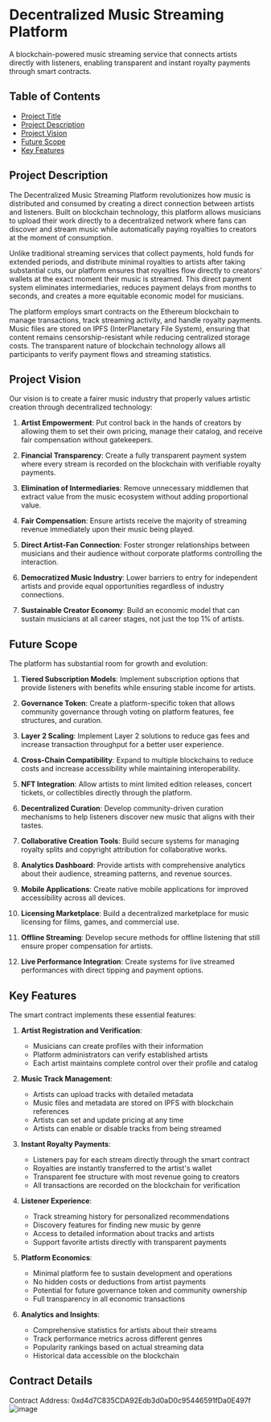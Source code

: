 # Decentralized Music Streaming Platform

A blockchain-powered music streaming service that connects artists directly with listeners, enabling transparent and instant royalty payments through smart contracts.

## Table of Contents
- [Project Title](#decentralized-music-streaming-platform)
- [Project Description](#project-description)
- [Project Vision](#project-vision)
- [Future Scope](#future-scope)
- [Key Features](#key-features)

## Project Description

The Decentralized Music Streaming Platform revolutionizes how music is distributed and consumed by creating a direct connection between artists and listeners. Built on blockchain technology, this platform allows musicians to upload their work directly to a decentralized network where fans can discover and stream music while automatically paying royalties to creators at the moment of consumption.

Unlike traditional streaming services that collect payments, hold funds for extended periods, and distribute minimal royalties to artists after taking substantial cuts, our platform ensures that royalties flow directly to creators' wallets at the exact moment their music is streamed. This direct payment system eliminates intermediaries, reduces payment delays from months to seconds, and creates a more equitable economic model for musicians.

The platform employs smart contracts on the Ethereum blockchain to manage transactions, track streaming activity, and handle royalty payments. Music files are stored on IPFS (InterPlanetary File System), ensuring that content remains censorship-resistant while reducing centralized storage costs. The transparent nature of blockchain technology allows all participants to verify payment flows and streaming statistics.

## Project Vision

Our vision is to create a fairer music industry that properly values artistic creation through decentralized technology:

1. **Artist Empowerment**: Put control back in the hands of creators by allowing them to set their own pricing, manage their catalog, and receive fair compensation without gatekeepers.

2. **Financial Transparency**: Create a fully transparent payment system where every stream is recorded on the blockchain with verifiable royalty payments.

3. **Elimination of Intermediaries**: Remove unnecessary middlemen that extract value from the music ecosystem without adding proportional value.

4. **Fair Compensation**: Ensure artists receive the majority of streaming revenue immediately upon their music being played.

5. **Direct Artist-Fan Connection**: Foster stronger relationships between musicians and their audience without corporate platforms controlling the interaction.

6. **Democratized Music Industry**: Lower barriers to entry for independent artists and provide equal opportunities regardless of industry connections.

7. **Sustainable Creator Economy**: Build an economic model that can sustain musicians at all career stages, not just the top 1% of artists.

## Future Scope

The platform has substantial room for growth and evolution:

1. **Tiered Subscription Models**: Implement subscription options that provide listeners with benefits while ensuring stable income for artists.

2. **Governance Token**: Create a platform-specific token that allows community governance through voting on platform features, fee structures, and curation.

3. **Layer 2 Scaling**: Implement Layer 2 solutions to reduce gas fees and increase transaction throughput for a better user experience.

4. **Cross-Chain Compatibility**: Expand to multiple blockchains to reduce costs and increase accessibility while maintaining interoperability.

5. **NFT Integration**: Allow artists to mint limited edition releases, concert tickets, or collectibles directly through the platform.

6. **Decentralized Curation**: Develop community-driven curation mechanisms to help listeners discover new music that aligns with their tastes.

7. **Collaborative Creation Tools**: Build secure systems for managing royalty splits and copyright attribution for collaborative works.

8. **Analytics Dashboard**: Provide artists with comprehensive analytics about their audience, streaming patterns, and revenue sources.

9. **Mobile Applications**: Create native mobile applications for improved accessibility across all devices.

10. **Licensing Marketplace**: Build a decentralized marketplace for music licensing for films, games, and commercial use.

11. **Offline Streaming**: Develop secure methods for offline listening that still ensure proper compensation for artists.

12. **Live Performance Integration**: Create systems for live streamed performances with direct tipping and payment options.

## Key Features

The smart contract implements these essential features:

1. **Artist Registration and Verification**:
   - Musicians can create profiles with their information
   - Platform administrators can verify established artists
   - Each artist maintains complete control over their profile and catalog

2. **Music Track Management**:
   - Artists can upload tracks with detailed metadata
   - Music files and metadata are stored on IPFS with blockchain references
   - Artists can set and update pricing at any time
   - Artists can enable or disable tracks from being streamed

3. **Instant Royalty Payments**:
   - Listeners pay for each stream directly through the smart contract
   - Royalties are instantly transferred to the artist's wallet
   - Transparent fee structure with most revenue going to creators
   - All transactions are recorded on the blockchain for verification

4. **Listener Experience**:
   - Track streaming history for personalized recommendations
   - Discovery features for finding new music by genre
   - Access to detailed information about tracks and artists
   - Support favorite artists directly with transparent payments

5. **Platform Economics**:
   - Minimal platform fee to sustain development and operations
   - No hidden costs or deductions from artist payments
   - Potential for future governance token and community ownership
   - Full transparency in all economic transactions

6. **Analytics and Insights**:
   - Comprehensive statistics for artists about their streams
   - Track performance metrics across different genres
   - Popularity rankings based on actual streaming data
   - Historical data accessible on the blockchain

## Contract Details
Contract Address: 0xd4d7C835CDA92Edb3d0aD0c95446591fDa0E497f
![image](https://github.com/user-attachments/assets/9e2a8408-e7e9-42f6-9f81-2e2d883c8f6e)

